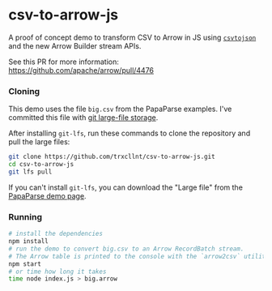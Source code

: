 # csv-to-arrow-js
A proof of concept demo to transform CSV to Arrow in JS using [`csvtojson`](https://www.npmjs.com/package/csvtojson) and the new Arrow Builder stream APIs.

See this PR for more information: https://github.com/apache/arrow/pull/4476

### Cloning

This demo uses the file `big.csv` from the PapaParse examples. I've committed this file with [git large-file storage](https://git-lfs.github.com/).

After installing `git-lfs`, run these commands to clone the repository and pull the large files:

```sh
git clone https://github.com/trxcllnt/csv-to-arrow-js.git
cd csv-to-arrow-js
git lfs pull
```

If you can't install `git-lfs`, you can download the "Large file" from the [PapaParse demo page](https://www.papaparse.com/demo).

### Running

```sh
# install the dependencies
npm install
# run the demo to convert big.csv to an Arrow RecordBatch stream.
# The Arrow table is printed to the console with the `arrow2csv` utility
npm start
# or time how long it takes
time node index.js > big.arrow
```
